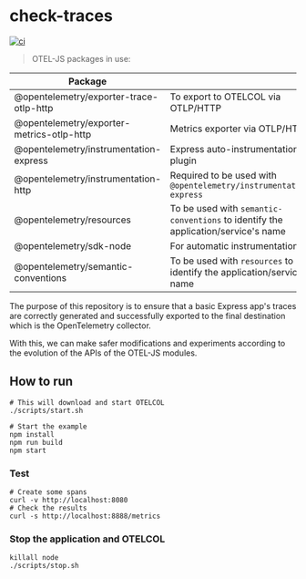 # check-traces

[![ci](https://github.com/obs-nebula/check-traces/actions/workflows/ci.yml/badge.svg?branch=main)](https://github.com/obs-nebula/check-traces/actions/workflows/ci.yml)

> OTEL-JS packages in use:

| Package |  |
| ----------- | ----------- |
| @opentelemetry/exporter-trace-otlp-http | To export to OTELCOL via OTLP/HTTP |
| @opentelemetry/exporter-metrics-otlp-http | Metrics exporter via OTLP/HTTP   |
| @opentelemetry/instrumentation-express | Express auto-instrumentation plugin |
| @opentelemetry/instrumentation-http | Required to be used with `@opentelemetry/instrumentation-express` |
| @opentelemetry/resources | To be used with `semantic-conventions` to identify the application/service's name |
| @opentelemetry/sdk-node | For automatic instrumentation |
| @opentelemetry/semantic-conventions | To be used with `resources` to identify the application/service's name |

The purpose of this repository is to ensure that a basic Express app's traces are correctly generated and successfully exported to the final destination which is the OpenTelemetry collector.

With this, we can make safer modifications and experiments according to the evolution of the APIs of the OTEL-JS modules.

## How to run

```shell
# This will download and start OTELCOL
./scripts/start.sh

# Start the example
npm install
npm run build
npm start
```
### Test

```shell
# Create some spans
curl -v http://localhost:8080
# Check the results
curl -s http://localhost:8888/metrics
```
### Stop the application and OTELCOL

```shell
killall node
./scripts/stop.sh
```
